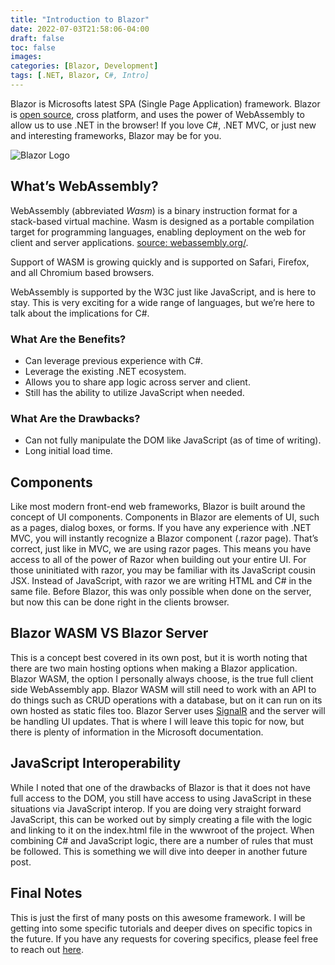 ```yaml
---
title: "Introduction to Blazor"
date: 2022-07-03T21:58:06-04:00
draft: false
toc: false
images:
categories: [Blazor, Development]
tags: [.NET, Blazor, C#, Intro]
---
```


Blazor is Microsofts latest SPA (Single Page Application) framework. Blazor is [open source](<[https://github.com/dotnet/aspnetcore/tree/main/src/Components](https://github.com/dotnet/aspnetcore/tree/main/src/Components)>), cross platform, and uses the power of WebAssembly to allow us to use .NET in the browser! If you love C#, .NET MVC, or just new and interesting frameworks, Blazor may be for you.

![Blazor Logo](/img/blazor.jpg)

## What’s WebAssembly?

WebAssembly (abbreviated *Wasm*) is a binary instruction format for a stack-based virtual machine. Wasm is designed as a portable compilation target for programming languages, enabling deployment on the web for client and server applications. [source: webassembly.org/](<[https://webassembly.org/](https://webassembly.org/)>).

Support of WASM is growing quickly and is supported on Safari, Firefox, and all Chromium based browsers.

WebAssembly is supported by the W3C just like JavaScript, and is here to stay. This is very exciting for a wide range of languages, but we’re here to talk about the implications for C#.

### What Are the Benefits?

- Can leverage previous experience with C#.
- Leverage the existing .NET ecosystem.
- Allows you to share app logic across server and client.
- Still has the ability to utilize JavaScript when needed.

### What Are the Drawbacks?

- Can not fully manipulate the DOM like JavaScript (as of time of writing).
- Long initial load time.

## Components

Like most modern front-end web frameworks, Blazor is built around the concept of UI components. Components in Blazor are elements of UI, such as a pages, dialog boxes, or forms. If you have any experience with .NET MVC, you will instantly recognize a Blazor component (.razor page). That’s correct, just like in MVC, we are using razor pages. This means you have access to all of the power of Razor when building out your entire UI. For those uninitiated with razor, you may be familiar with its JavaScript cousin JSX. Instead of JavaScript, with razor we are writing HTML and C# in the same file. Before Blazor, this was only possible when done on the server, but now this can be done right in the clients browser.

## Blazor WASM VS Blazor Server

This is a concept best covered in its own post, but it is worth noting that there are two main hosting options when making a Blazor application. Blazor WASM, the option I personally always choose, is the true full client side WebAssembly app. Blazor WASM will still need to work with an API to do things such as CRUD operations with a database, but on it can run on its own hosted as static files too. Blazor Server uses [SignalR](<[https://docs.microsoft.com/en-us/aspnet/core/signalr/introduction?view=aspnetcore-6.0](https://docs.microsoft.com/en-us/aspnet/core/signalr/introduction?view=aspnetcore-6.0)>) and the server will be handling UI updates. That is where I will leave this topic for now, but there is plenty of information in the Microsoft documentation.

## JavaScript Interoperability

While I noted that one of the drawbacks of Blazor is that it does not have full access to the DOM, you still have access to using JavaScript in these situations via JavaScript interop. If you are doing very straight forward JavaScript, this can be worked out by simply creating a file with the logic and linking to it on the index.html file in the wwwroot of the project. When combining C# and JavaScript logic, there are a number of rules that must be followed. This is something we will dive into deeper in another future post.

## Final Notes

This is just the first of many posts on this awesome framework. I will be getting into some specific tutorials and deeper dives on specific topics in the future. If you have any requests for covering specifics, please feel free to reach out [here](<[https://ryancontento.dev/#contact](https://ryancontento.dev/#contact)>).
